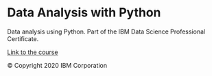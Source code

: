 <h1>Data Analysis with Python</h1>
<p>Data analysis using Python. Part of the IBM Data Science Professional Certificate.</p>
<p><a href="https://www.coursera.org/learn/data-analysis-with-python" target = "_blank">Link to the course</a></p>
<p>&copy; Copyright 2020 IBM Corporation</p>
